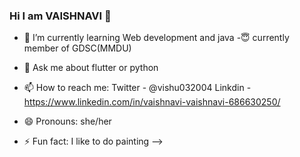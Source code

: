 ### Hi I am VAISHNAVI 👋




- 🌱 I’m currently learning Web development and java 
-😇 currently member of GDSC(MMDU)

- 💬 Ask me about flutter or python 
- 📫 How to reach me: Twitter - @vishu032004  Linkdin - https://www.linkedin.com/in/vaishnavi-vaishnavi-686630250/ 
- 😄 Pronouns: she/her
- ⚡ Fun fact: I like to do painting 
-->
